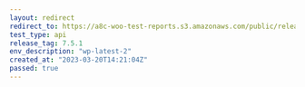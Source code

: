 ```yaml
---
layout: redirect
redirect_to: https://a8c-woo-test-reports.s3.amazonaws.com/public/release/7.5.1/wp-latest-2/api/index.html
test_type: api
release_tag: 7.5.1
env_description: "wp-latest-2"
created_at: "2023-03-20T14:21:04Z"
passed: true
---
```

